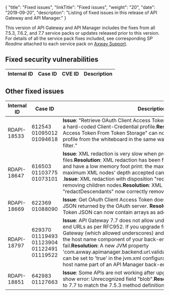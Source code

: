 {
"title": "Fixed issues",
"linkTitle": "Fixed issues",
"weight": "20",
"date": "2019-09-20",
"description": "Listing of fixed issues in this release of API Gateway and API Manager."
}

This version of API Gateway and API Manager includes the fixes from all 7.5.3, 7.6.2, and 7.7 service packs or updates released prior to this version. For details of all the service pack fixes included, see corresponding _SP Readme_ attached to each service pack on [Axway Support](https://support.axway.com).

## Fixed security vulnerabilities

| Internal ID | Case ID                      | CVE ID | Description                                                                                                                                                                                                                                                                                                                                                                                                                                                    |
| ----------- | ---------------------------- | ------ | -------------------------------------------------------------------------------------------------------------------------------------------------------------------------------------------------------------------------------------------------------------------------------------------------------------------------------------------------------------------------------------------------------------------------------------------------------------- |



## Other fixed issues

| Internal ID | Case ID                                           | Description                                                                                                                                                                                                                                                                                                                                                                                                                                                                                                                                                                                                                                                                                                      |
| ----------- | ------------------------------------------------- | ---------------------------------------------------------------------------------------------------------------------------------------------------------------------------------------------------------------------------------------------------------------------------------------------------------------------------------------------------------------------------------------------------------------------------------------------------------------------------------------------------------------------------------------------------------------------------------------------------------------------------------------------------------------------------------------------------------------- |
| RDAPI-18533|612543 01095012 01094618                            |**Issue**: "Retrieve OAuth Client Access Token From Token Storage" requires a hard-coded Client-Credential profile.**Resolution**:"Retrieve OAuth Client Access Token From Token Storage" can now read the Client-Credential profile from the whiteboard in the same way as "Get OAuth Access Token" filter."
| RDAPI-18647|616503 01103775 01073101                            |**Issue**: XML redaction is very slow when processing large XML files.**Resolution**: XML redaction has been fully re-written to be performant and have a low memory foot print: the maximum memory size and the maximum XML nodes' depth accepted can be controlled using properties <XMLRedactor maxBufferSize="32768" maxDepth="1024">.**Issue**: XML redaction with disposition "redactDescendants" is only removing children nodes.**Resolution**: XML redaction with disposition "redactDescendants" now correctly removes both text and children nodes.
| RDAPI-18669|622369 01088090                                      |**Issue**: Get OAuth Client Access Token doesn't handle array data on the JSON returned by the OAuth server. **Resolution**: OAuth Client Access Token JSON can now contain arrays as additional information.
| RDAPI-18797|629370 01119493 01123904 01122491 01119522            |**Issue**: API Gateway 7.7 does not allow underscores in API Manager back-end URLs as per RFC952. If you upgrade from an earlier version of API Gateway (which allowed underscores) and you are using underscores in the host name component of your back-end URLs, calls to these APIs will fail.**Resolution**: A new JVM property 'com.axway.apimanager.backend.url.validation.hostname.allowunderscore' can be set to 'true' in the jvm.xml configuration to allow underscores in the host name part of an API Manager back-end URL.
| RDAPI-18851|642983 01127663                                       |**Issue**: Some APIs are not working after upgrade from 7.5.3 to 7.7 and logs show error: Unrecognized field "blob".**Resolution**: Field "blob" was added to 7.7 to match the 7.5.3 method definition.|
